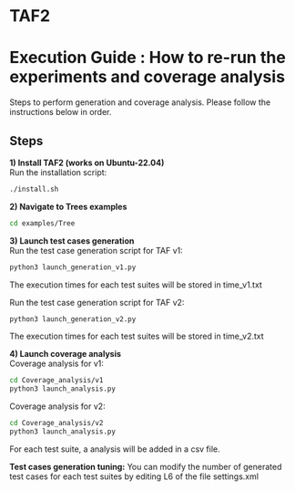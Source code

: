 # TAF2

# Execution Guide : How to re-run the experiments and coverage analysis

Steps to perform generation and coverage analysis. Please follow the instructions below in order.

## Steps

**1) Install TAF2 (works on Ubuntu-22.04)**  
   Run the installation script:

   ```bash
   ./install.sh  
   ```

**2) Navigate to Trees examples**  

   ```bash
 cd examples/Tree
 ```

**3) Launch test cases generation**  
   Run the test case generation script for TAF v1:

   ```bash
python3 launch_generation_v1.py
 ```
 The execution times for each test suites will be stored in time_v1.txt


Run the test case generation script for TAF v2:

   ```bash
python3 launch_generation_v2.py
 ```
 The execution times for each test suites will be stored in time_v2.txt

**4) Launch coverage analysis**  
   Coverage analysis for v1:

   ```bash
cd Coverage_analysis/v1
python3 launch_analysis.py
 ```

Coverage analysis for v2:

   ```bash
cd Coverage_analysis/v2
python3 launch_analysis.py
 ```

For each test suite, a analysis will be added in a csv file.

**Test cases generation tuning:**
You can modify the number of generated test cases for each test suites by editing L6 of the file settings.xml

